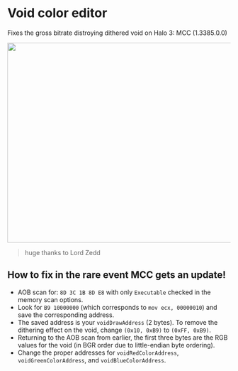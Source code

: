 # Void color editor
Fixes the gross bitrate distroying dithered void on Halo 3: MCC (1.3385.0.0)

<img src="https://github.com/TermaciousTrickocity/Void-fix/assets/62641541/1eb421e2-125a-4d40-85a8-fc20abb0768a" width="800" height="450">

> huge thanks to Lord Zedd

## How to fix in the rare event MCC gets an update!
- AOB scan for: `8D 3C 1B 8D E8` with only `Executable` checked in the memory scan options.
- Look for `B9 10000000` (which corresponds to `mov ecx, 00000010`) and save the corresponding address.
- The saved address is your `voidDrawAddress` (2 bytes). To remove the dithering effect on the void, change `(0x10, 0xB9)` to `(0xFF, 0xB9)`.
- Returning to the AOB scan from earlier, the first three bytes are the RGB values for the void (in BGR order due to little-endian byte ordering).
- Change the proper addresses for `voidRedColorAddress`, `voidGreenColorAddress`, and `voidBlueColorAddress`.
